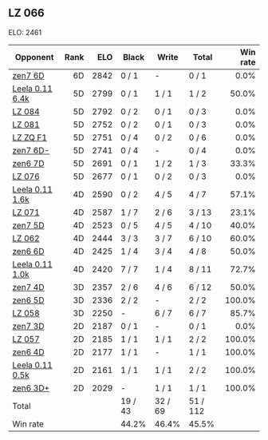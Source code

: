 ## LZ 066 ##

ELO: 2461

Opponent | Rank | ELO | Black | Write | Total | Win rate
---------|-----:|----:|-------|-------|-------|-------:
[zen7 6D](zen7%206D.md) | 6D | 2842 | 0 / 1 | - | 0 / 1 | 0.0%
[Leela 0.11 6.4k](Leela%200.11%206.4k.md) | 5D | 2799 | 0 / 1 | 1 / 1 | 1 / 2 | 50.0%
[LZ 084](LZ%20084.md) | 5D | 2792 | 0 / 2 | 0 / 1 | 0 / 3 | 0.0%
[LZ 081](LZ%20081.md) | 5D | 2752 | 0 / 2 | 0 / 1 | 0 / 3 | 0.0%
[LZ ZQ F1](LZ%20ZQ%20F1.md) | 5D | 2751 | 0 / 4 | 0 / 2 | 0 / 6 | 0.0%
[zen7 6D-](zen7%206D-.md) | 5D | 2741 | 0 / 4 | - | 0 / 4 | 0.0%
[zen6 7D](zen6%207D.md) | 5D | 2691 | 0 / 1 | 1 / 2 | 1 / 3 | 33.3%
[LZ 076](LZ%20076.md) | 5D | 2677 | 0 / 1 | 0 / 2 | 0 / 3 | 0.0%
[Leela 0.11 1.6k](Leela%200.11%201.6k.md) | 4D | 2590 | 0 / 2 | 4 / 5 | 4 / 7 | 57.1%
[LZ 071](LZ%20071.md) | 4D | 2587 | 1 / 7 | 2 / 6 | 3 / 13 | 23.1%
[zen7 5D](zen7%205D.md) | 4D | 2523 | 0 / 5 | 4 / 5 | 4 / 10 | 40.0%
[LZ 062](LZ%20062.md) | 4D | 2444 | 3 / 3 | 3 / 7 | 6 / 10 | 60.0%
[zen6 6D](zen6%206D.md) | 4D | 2425 | 1 / 4 | 3 / 4 | 4 / 8 | 50.0%
[Leela 0.11 1.0k](Leela%200.11%201.0k.md) | 4D | 2420 | 7 / 7 | 1 / 4 | 8 / 11 | 72.7%
[zen7 4D](zen7%204D.md) | 3D | 2357 | 2 / 6 | 4 / 6 | 6 / 12 | 50.0%
[zen6 5D](zen6%205D.md) | 3D | 2336 | 2 / 2 | - | 2 / 2 | 100.0%
[LZ 058](LZ%20058.md) | 3D | 2250 | - | 6 / 7 | 6 / 7 | 85.7%
[zen7 3D](zen7%203D.md) | 2D | 2187 | 0 / 1 | - | 0 / 1 | 0.0%
[LZ 057](LZ%20057.md) | 2D | 2185 | 1 / 1 | 1 / 1 | 2 / 2 | 100.0%
[zen6 4D](zen6%204D.md) | 2D | 2177 | 1 / 1 | - | 1 / 1 | 100.0%
[Leela 0.11 0.5k](Leela%200.11%200.5k.md) | 2D | 2161 | 1 / 1 | 1 / 1 | 2 / 2 | 100.0%
[zen6 3D+](zen6%203D+.md) | 2D | 2029 | - | 1 / 1 | 1 / 1 | 100.0%
Total | | | 19 / 43 | 32 / 69 | 51 / 112 | 
Win rate| | | 44.2% | 46.4% | 45.5% | 
